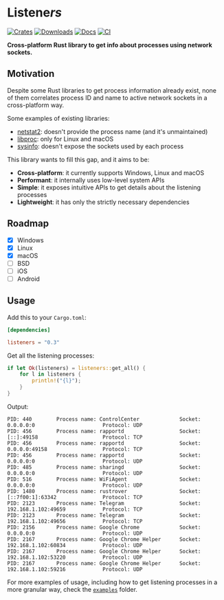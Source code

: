 # Listene*rs*

[![Crates](https://img.shields.io/crates/v/listeners?&logo=rust)](https://crates.io/crates/listeners)
[![Downloads](https://img.shields.io/crates/d/listeners.svg)](https://crates.io/crates/listeners)
[![Docs](https://docs.rs/listeners/badge.svg)](https://docs.rs/listeners/latest/)
[![CI](https://github.com/gyulyvgc/listeners/workflows/CI/badge.svg)](https://github.com/GyulyVGC/listeners/actions/)

**Cross-platform Rust library to get info about processes using network sockets.**

## Motivation

Despite some Rust libraries to get process information already exist,
none of them correlates process ID and name to active network sockets in a cross-platform way.

Some examples of existing libraries:
- [netstat2](https://crates.io/crates/netstat2): doesn't provide the process name (and it's unmaintained)
- [libproc](https://crates.io/crates/libproc): only for Linux and macOS
- [sysinfo](https://crates.io/crates/sysinfo): doesn't expose the sockets used by each process

This library wants to fill this gap, and it aims to be: 
- **Cross-platform**: it currently supports Windows, Linux and macOS
- **Performant**: it internally uses low-level system APIs
- **Simple**: it exposes intuitive APIs to get details about the listening processes
- **Lightweight**: it has only the strictly necessary dependencies

## Roadmap

- [x] Windows
- [x] Linux
- [x] macOS
- [ ] BSD
- [ ] iOS
- [ ] Android

## Usage

Add this to your `Cargo.toml`:

``` toml
[dependencies]

listeners = "0.3"
```

Get all the listening processes:

``` rust
if let Ok(listeners) = listeners::get_all() {
    for l in listeners {
        println!("{l}");
    }
}
```

Output:

``` text
PID: 440        Process name: ControlCenter             Socket: 0.0.0.0:0                      Protocol: UDP
PID: 456        Process name: rapportd                  Socket: [::]:49158                     Protocol: TCP
PID: 456        Process name: rapportd                  Socket: 0.0.0.0:49158                  Protocol: TCP
PID: 456        Process name: rapportd                  Socket: 0.0.0.0:0                      Protocol: UDP
PID: 485        Process name: sharingd                  Socket: 0.0.0.0:0                      Protocol: UDP   
PID: 516        Process name: WiFiAgent                 Socket: 0.0.0.0:0                      Protocol: UDP
PID: 1480       Process name: rustrover                 Socket: [::7f00:1]:63342               Protocol: TCP
PID: 2123       Process name: Telegram                  Socket: 192.168.1.102:49659            Protocol: TCP
PID: 2123       Process name: Telegram                  Socket: 192.168.1.102:49656            Protocol: TCP
PID: 2156       Process name: Google Chrome             Socket: 0.0.0.0:0                      Protocol: UDP
PID: 2167       Process name: Google Chrome Helper      Socket: 192.168.1.102:60834            Protocol: UDP
PID: 2167       Process name: Google Chrome Helper      Socket: 192.168.1.102:53220            Protocol: UDP
PID: 2167       Process name: Google Chrome Helper      Socket: 192.168.1.102:59216            Protocol: UDP 
```
 
For more examples of usage, including how to get listening processes in a more granular way,
check the [`examples`](https://github.com/GyulyVGC/listeners/tree/main/examples) folder.

